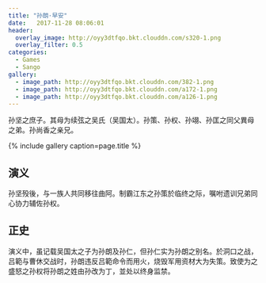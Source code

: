 ```yaml
---
title: "孙朗·早安"
date:   2017-11-28 08:06:01
header:
  overlay_image: http://oyy3dtfqo.bkt.clouddn.com/s320-1.png
  overlay_filter: 0.5
categories:
  - Games
  - Sango
gallery:
  - image_path: http://oyy3dtfqo.bkt.clouddn.com/382-1.png
  - image_path: http://oyy3dtfqo.bkt.clouddn.com/a172-1.png
  - image_path: http://oyy3dtfqo.bkt.clouddn.com/a126-1.png
---
```


孙坚之庶子。其母为续弦之吴氏（吴国太）。孙策、孙权、孙翊、孙匡之同父異母之弟。孙尚香之亲兄。

{% include gallery caption=page.title %}

## 演义

孙坚殁後，与一族人共同移往曲阿。制霸江东之孙策於临终之际，嘱咐遗训兄弟同心协力辅佐孙权。

## 正史

演义中，虽记载吴国太之子为孙朗及孙仁，但孙仁实为孙朗之别名。於洞口之战，吕範与曹休交战时，孙朗违反吕範命令而用火，烧毁军用资材大为失策。致使为之盛怒之孙权将孙朗之姓由孙改为丁，並处以终身监禁。